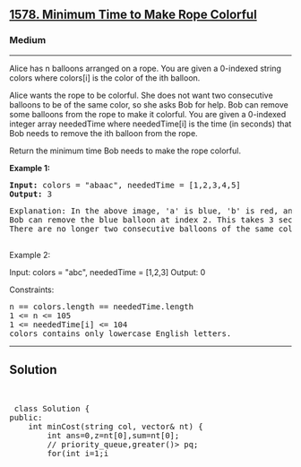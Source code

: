
<h2><a href="https://leetcode.com/problems/minimum-time-to-make-rope-colorful/description/">1578. Minimum Time to Make Rope Colorful</a></h2>
<h3>Medium</h3>
<hr>
<div><p>
Alice has n balloons arranged on a rope. You are given a 0-indexed string colors where colors[i] is the color of the ith balloon.

Alice wants the rope to be colorful. She does not want two consecutive balloons to be of the same color, so she asks Bob for help. Bob can remove some balloons from the rope to make it colorful. You are given a 0-indexed integer array neededTime where neededTime[i] is the time (in seconds) that Bob needs to remove the ith balloon from the rope.

Return the minimum time Bob needs to make the rope colorful.

</p>


<p><strong>Example 1:</strong></p>
<pre><strong>Input:</strong> colors = "abaac", neededTime = [1,2,3,4,5]
<strong>Output:</strong> 3
</pre>
<pre>
Explanation: In the above image, 'a' is blue, 'b' is red, and 'c' is green.
Bob can remove the blue balloon at index 2. This takes 3 seconds.
There are no longer two consecutive balloons of the same color. Total time = 3.
  </pre>
  
Example 2:

Input: colors = "abc", neededTime = [1,2,3]
Output: 0
 

Constraints:
<pre>
n == colors.length == neededTime.length
1 <= n <= 105
1 <= neededTime[i] <= 104
colors contains only lowercase English letters.
</pre>
<hr>
 <h2><strong><b>Solution</b></strong></h2>
 <br>
 <pre>
 class Solution {
public:
    int minCost(string col, vector<int>& nt) {
        int ans=0,z=nt[0],sum=nt[0];
        // priority_queue<int,vector<int>,greater<int>()> pq; 
        for(int i=1;i<col.size();i++)
        {
            sum+=nt[i];
            if(col[i]==col[i-1]) z=max(z,nt[i]);
            else 
            {
                ans+=z;
                z=nt[i];
            }
        }
        return sum-ans-z;
    }
};
          
 </pre>

